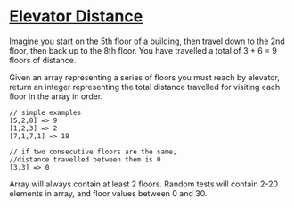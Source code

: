 # [Elevator Distance](https://www.codewars.com/kata/elevator-distance "https://www.codewars.com/kata/59f061773e532d0c87000d16")

Imagine you start on the 5th floor of a building, then travel down to the 2nd floor, then back up to the 8th floor. You have travelled a total of 3 + 6 = 9 floors of distance.

Given an array representing a series of floors you must reach by elevator, return an integer representing the total distance travelled for visiting each floor in the array in order. 

```
// simple examples
[5,2,8] => 9
[1,2,3] => 2
[7,1,7,1] => 18

// if two consecutive floors are the same,
//distance travelled between them is 0
[3,3] => 0
```

Array will always contain at least 2 floors. Random tests will contain 2-20 elements in array, and floor values between 0 and 30.
